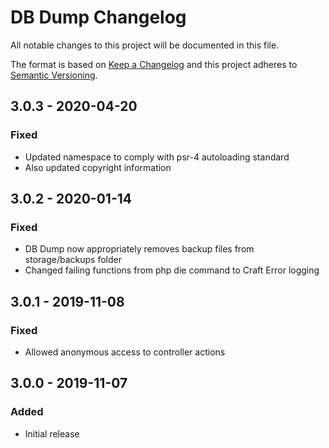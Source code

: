 # DB Dump Changelog

All notable changes to this project will be documented in this file.

The format is based on [Keep a Changelog](http://keepachangelog.com/) and this project adheres to [Semantic Versioning](http://semver.org/).

## 3.0.3 - 2020-04-20
### Fixed
- Updated namespace to comply with psr-4 autoloading standard
- Also updated copyright information

## 3.0.2 - 2020-01-14
### Fixed
- DB Dump now appropriately removes backup files from storage/backups folder
- Changed failing functions from php die command to Craft Error logging

## 3.0.1 - 2019-11-08
### Fixed
- Allowed anonymous access to controller actions

## 3.0.0 - 2019-11-07
### Added
- Initial release
